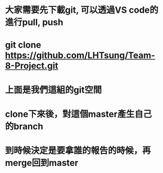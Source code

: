 # 大家需要先下載git, 可以透過VS code的進行pull, push
# git clone https://github.com/LHTsung/Team-8-Project.git
# 上面是我們這組的git空間
# clone下來後，對這個master產生自己的branch
# 到時候決定是要拿誰的報告的時候，再merge回到master